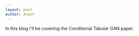 ```yaml
---
layout: post
author: Anant
---
```


In this blog I'll be covering the Conditional Tabular GAN paper.
